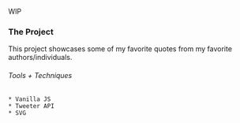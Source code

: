 WIP
### The Project

This project showcases some of my favorite quotes from my favorite authors/individuals.

###### Tools + Techniques

```
* Vanilla JS
* Tweeter API
* SVG
```


